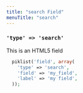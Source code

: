 ```yaml
---
title: "search Field"
menuTitle: "search"
---
```

### `'type' => 'search'`

This is an HTML5 field


```php
  piklist('field', array(
    'type' => 'search',
    'field' => 'my_field',
    'label' => 'my field',
  ));
```
